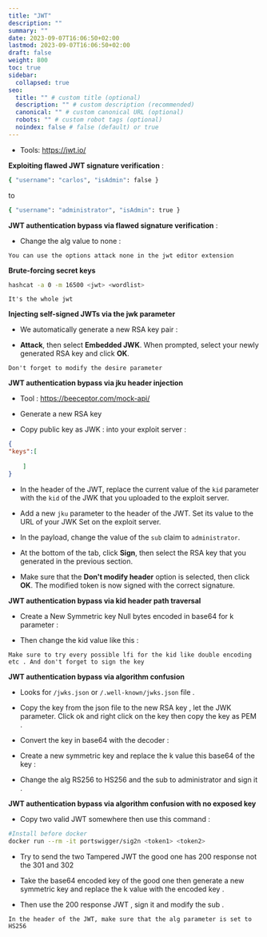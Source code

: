 ```yaml
---
title: "JWT"
description: ""
summary: ""
date: 2023-09-07T16:06:50+02:00
lastmod: 2023-09-07T16:06:50+02:00
draft: false
weight: 800
toc: true
sidebar:
  collapsed: true
seo:
  title: "" # custom title (optional)
  description: "" # custom description (recommended)
  canonical: "" # custom canonical URL (optional)
  robots: "" # custom robot tags (optional)
  noindex: false # false (default) or true
---
```


- Tools: 
https://jwt.io/

**Exploiting flawed JWT signature verification** :

```sh
{ "username": "carlos", "isAdmin": false }
```
to
```sh
{ "username": "administrator", "isAdmin": true }
```

**JWT authentication bypass via flawed signature verification** : 

- Change the alg value to none :  

`You can use the options attack none in the jwt editor extension` 

**Brute-forcing secret keys**

```sh
hashcat -a 0 -m 16500 <jwt> <wordlist>
```

`It's the whole jwt `

**Injecting self-signed JWTs via the jwk parameter**

- We automatically generate a new RSA key pair :


- **Attack**, then select **Embedded JWK**. When prompted, select your newly generated RSA key and click **OK**.

`Don't forget to modify the desire parameter`

**JWT authentication bypass via jku header injection**

- Tool :
https://beeceptor.com/mock-api/

- Generate a new RSA key


- Copy public key as JWK : into your exploit server : 

```json
{ 
"keys":[ 
	
	] 
}
```


- In the header of the JWT, replace the current value of the `kid` parameter with the `kid` of the JWK that you uploaded to the exploit server.

- Add a new `jku` parameter to the header of the JWT. Set its value to the URL of your JWK Set on the exploit server.

- In the payload, change the value of the `sub` claim to `administrator`.

- At the bottom of the tab, click **Sign**, then select the RSA key that you generated in the previous section.

- Make sure that the **Don't modify header** option is selected, then click **OK**. The modified token is now signed with the correct signature.


**JWT authentication bypass via kid header path traversal**

- Create a New Symmetric key Null bytes encoded in base64 for k parameter : 

- Then change the kid value like this :


``Make sure to try every possible lfi for the kid like double encoding etc . And don't forget to sign the key ``

**JWT authentication bypass via algorithm confusion**

- Looks for `/jwks.json` or `/.well-known/jwks.json` file .


- Copy the key from the json file to the new RSA key , let the JWK parameter. Click ok  and right click on the key then copy the key as PEM  .

- Convert the key in base64 with the decoder : 


- Create a new symmetric key and replace the k value this base64 of the key :


- Change the alg RS256 to HS256 and the sub to administrator and sign it .


**JWT authentication bypass via algorithm confusion with no exposed key**

- Copy two valid JWT somewhere then use this command : 
```sh
#Install before docker
docker run --rm -it portswigger/sig2n <token1> <token2>
```

- Try to send the two Tampered JWT the good one has 200 response not the 301 and 302 

- Take the base64 encoded key of the good one  then generate a new symmetric key and replace the k value with the encoded key . 

- Then use the 200 response JWT , sign it and modify the sub .

`In the header of the JWT, make sure that the alg parameter is set to HS256`
